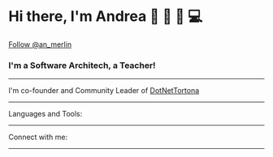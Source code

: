 # Hi there, I'm Andrea 👋 :pizza: :beer: :computer: 

<a href="https://twitter.com/an_merlin?ref_src=twsrc%5Etfw" class="twitter-follow-button" data-show-count="false">Follow @an_merlin</a>

### I'm a Software Architech, a Teacher!

---

I'm co-founder and Community Leader of   [DotNetTortona](https://dotnettortona.net)

---

Languages and Tools:

---

Connect with me:

---



<!--
**amerlin/amerlin** is a ✨ _special_ ✨ repository because its `README.md` (this file) appears on your GitHub profile.

Here are some ideas to get you started:

- 🔭 I’m currently working on ...
- 🌱 I’m currently learning ...
- 👯 I’m looking to collaborate on ...
- 🤔 I’m looking for help with ...
- 💬 Ask me about ...
- 📫 How to reach me: ...
- 😄 Pronouns: ...
- ⚡ Fun fact: ...
-->
